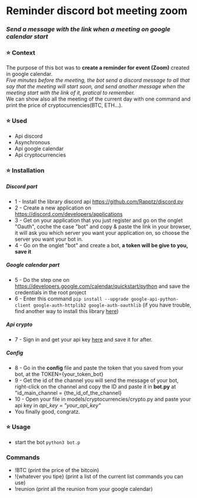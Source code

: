 # Reminder discord bot meeting zoom
### *Send a message with the link when a meeting on google calendar start*
### :star: Context
The purpose of this bot was to **create a reminder for event (Zoom)** created in google calendar.
<br>*Five minutes before the meeting, the bot send a discord message to all that say that the meeting will start soon, and send another message when the meeting start with the link of it, pratical to remember.*
<br>We can show also all the meeting of the current day with one command and print the price of cryptocurrencies(BTC, ETH...).


### :star: Used 
* Api discord
* Asynchronous
* Api google calendar
* Api cryptocurrencies

### :star: Installation
##### *Discord part*
* 1 - Install the library discord api https://github.com/Rapptz/discord.py
* 2 - Create a new application on https://discord.com/developers/applications
* 3 - Get on your application that you just register and go on the onglet "Oauth", coche the case "bot" and copy & paste the link in your browser, it will ask you which server you want your application on, so choose the server you want your bot in.
* 4 - Go on the onglet "bot" and create a bot, **a token will be give to you, save it**
##### *Google calendar part*
* 5 - Do the step one on https://developers.google.com/calendar/quickstart/python and save the credentials in the root project
* 6 - Enter this command ``pip install --upgrade google-api-python-client google-auth-httplib2 google-auth-oauthlib`` (if you have trouble, find another way to install this library [here](https://developers.google.com/api-client-library/python/start/installation))
##### *Api crypto*
* 7 - Sign in and get your api key [here](https://api.nomics.com) and save it for after. 
##### *Config*
* 8 - Go in the **config** file and paste the token that you saved from your bot, at the TOKEN={your_token_bot} 
* 9 - Get the id of the channel you will send the message of your bot, right-click on the channel and copy the ID and paste it in **bot.py** at "id_main_channel = {the_id_of_the_channel}
* 10 - Open your file in models/cryptocurrencies/crypto.py and paste your api key in *api_key = "your_api_key"*
* You finally good, congratz.
### :star: Usage 
* start the bot ``python3 bot.p``

### Commands
* !BTC (print the price of the bitcoin)
* !{whatever you tipe} (print a list of the current list commands you can use)
* !reunion (print all the reunion from your google calendar)

